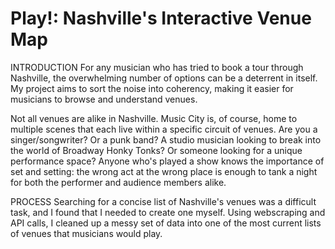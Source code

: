 # Play!: Nashville's Interactive Venue Map


INTRODUCTION
For any musician who has tried to book a tour through Nashville, the overwhelming number of options can be a deterrent in itself. My project aims to sort the noise into coherency, making it easier for musicians to browse and understand venues. 

Not all venues are alike in Nashville. Music City is, of course, home to multiple scenes that each live within a specific circuit of venues. Are you a singer/songwriter? Or a punk band? A studio musician looking to break into the world of Broadway Honky Tonks? Or someone looking for a unique performance space? Anyone who's played a show knows the importance of set and setting: the wrong act at the wrong place is enough to tank a night for both the performer and audience members alike.


PROCESS
Searching for a concise list of Nashville's venues was a difficult task, and I found that I needed to create one myself. Using webscraping and API calls, I cleaned up a messy set of data into one of the most current lists of venues that musicians would play.
